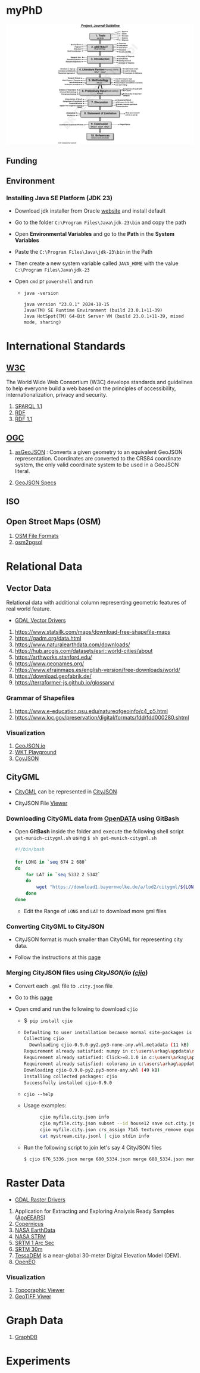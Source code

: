 # myPhD

<!-- [<img src="./PhD-Mind-Map.jpg">](https://www.wsnmagazine.com/secrets-for-research-excellence/) -->

[<img src="./research.png">](https://www.wsnmagazine.com/secrets-for-research-excellence/)

## Funding

## Environment

### Installing Java SE Platform (JDK 23)

- Download jdk installer from Oracle [website](https://www.oracle.com/in/java/technologies/downloads/) and install default
- Go to the folder `C:\Program Files\Java\jdk-23\bin` and copy the path
- Open **Environmental Variables** and go to the **Path** in the **System Variables**
- Paste the `C:\Program Files\Java\jdk-23\bin` in the Path
- Then create a new system variable called `JAVA_HOME` with the value `C:\Program Files\Java\jdk-23`

- Open `cmd` pr `powershell` and run

  - `java -version`

    ```shell
    java version "23.0.1" 2024-10-15
    Java(TM) SE Runtime Environment (build 23.0.1+11-39)
    Java HotSpot(TM) 64-Bit Server VM (build 23.0.1+11-39, mixed mode, sharing)
    ```

# International Standards

## [W3C](https://www.w3.org/TR/)

The World Wide Web Consortium (W3C) develops standards and guidelines to help everyone build a web based on the principles of accessibility, internationalization, privacy and security.

1. [SPARQL 1.1](https://www.w3.org/TR/sparql11-overview/)
2. [RDF](https://w3c-cg.github.io/rdfsurfaces/)
3. [RDF 1.1](https://www.w3.org/TR/rdf-concepts/)

## [OGC](https://www.ogc.org/publications/)

1. [asGeoJSON](https://defs.opengis.net/vocprez/object?uri=http%3A//www.opengis.net/def/function/geosparql/asGeoJSON) : Converts a given geometry to an equivalent GeoJSON representation. Coordinates are converted to the CRS84 coordinate system, the only valid coordinate system to be used in a GeoJSON literal.

2. [GeoJSON Specs](https://stevage.github.io/geojson-spec/)

## ISO

## Open Street Maps (OSM)

1. [OSM File Formats](https://wiki.openstreetmap.org/wiki/OSM_file_formats)
2. [osm2pgsql](https://osm2pgsql.org/)

# Relational Data

## Vector Data

Relational data with additional column representing geometric features of real world feature.

- [GDAL Vector Drivers](https://gdal.org/en/latest/drivers/vector/index.html)

1. https://www.statsilk.com/maps/download-free-shapefile-maps
2. https://gadm.org/data.html
3. https://www.naturalearthdata.com/downloads/
4. https://hub.arcgis.com/datasets/esri::world-cities/about
5. https://arthworks.stanford.edu/
6. https://www.geonames.org/
7. https://www.efrainmaps.es/english-version/free-downloads/world/
8. https://download.geofabrik.de/
9. https://terraformer-js.github.io/glossary/

### Grammar of Shapefiles

1. https://www.e-education.psu.edu/natureofgeoinfo/c4_p5.html
2. https://www.loc.gov/preservation/digital/formats/fdd/fdd000280.shtml

### Visualization

1. [GeoJSON.io](https://geojson.io/#map=2/0/20)
2. [WKT Playground](https://clydedacruz.github.io/openstreetmap-wkt-playground/)
3. [CovJSON](https://covjson.org/playground/)

## CityGML

- [CityGML](https://www.cityjson.org/) can be represented in [CityJSON](https://www.cityjson.org/)

- CityJSON File [Viewer](https://ninja.cityjson.org/)

### Downloading CityGML data from [OpenDATA](https://geodaten.bayern.de/opengeodata/OpenDataDetail.html?pn=lod2) using GitBash

- Open **GitBash** inside the folder and execute the following shell script `get-munich-citygml.sh` using `$ sh get-munich-citygml.sh`

  ```sh
  #!/bin/bash

  for LONG in `seq 674 2 680`
  do
      for LAT in `seq 5332 2 5342`
      do
          wget "https://download1.bayernwolke.de/a/lod2/citygml/${LONG}_${LAT}.gml"
      done
  done
  ```

  - Edit the Range of `LONG` and `LAT` to download more gml files

### Converting CityGML to CityJSON

- CityJSON format is much smaller than CityGML for representing city data.

- Follow the instructions at this [page](https://www.cityjson.org/tutorials/conversion/#conversion-citygml---cityjson)

### Merging CityJSON files using _CityJSON/io ([cjio](https://github.com/cityjson/cjio?tab=readme-ov-file)_)

- Convert each `.gml` file to `.city.json` file
- Go to this [page](https://cjio.readthedocs.io/en/latest/includeme.html)
- Open cmd and run the following to download `cjio`

  - $` pip install cjio`

  - ```sh
    Defaulting to user installation because normal site-packages is not writeable
    Collecting cjio
      Downloading cjio-0.9.0-py2.py3-none-any.whl.metadata (11 kB)
    Requirement already satisfied: numpy in c:\users\arkag\appdata\roaming\python\python310\site-packages (from cjio) (1.23.4)
    Requirement already satisfied: Click>=8.1.0 in c:\users\arkag\appdata\roaming\python\python310\site-packages (from cjio) (8.1.7)
    Requirement already satisfied: colorama in c:\users\arkag\appdata\roaming\python\python310\site-packages (from Click>=8.1.0->cjio) (0.4.6)
    Downloading cjio-0.9.0-py2.py3-none-any.whl (49 kB)
    Installing collected packages: cjio
    Successfully installed cjio-0.9.0
    ```

  - `cjio --help`

  - Usage examples:

    ```sh
          cjio myfile.city.json info
          cjio myfile.city.json subset --id house12 save out.city.json
          cjio myfile.city.json crs_assign 7145 textures_remove export --format obj output.obj
          cat mystream.city.jsonl | cjio stdin info
    ```

  - Run the following script to join let's say 4 CityJSON files

    ```sh
    $ cjio 676_5336.json merge 680_5334.json merge 688_5334.json merge 688_5336.json save out.city.json
    ```

# Raster Data

- [GDAL Raster Drivers](https://gdal.org/en/latest/drivers/raster/#)

1. Application for Extracting and Exploring Analysis Ready Samples ([AρρEEARS](https://appeears.earthdatacloud.nasa.gov/))
2. [Copernicus](https://www.copernicus.eu/en/access-data)
3. [NASA EarthData](https://www.earthdata.nasa.gov/)
4. [NASA STRM](https://www.earthdata.nasa.gov/data/instruments/srtm)
5. [SRTM 1 Arc Sec](https://doi.org/10.5066/F7PR7TFT)
6. [SRTM 30m](https://dwtkns.com/srtm30m/)
7. [TessaDEM](https://tessadem.com/) is a near-global 30-meter Digital Elevation Model (DEM).
8. [OpenEO](https://openeo.org/)

### Visualization

1. [Topographic Viewer](https://en-us.topographic-map.com/)
2. [GeoTIFF Viwer](https://app.geotiff.io/)

# Graph Data

1. [GraphDB](https://graphdb.ontotext.com/documentation/10.8/)

# Experiments
